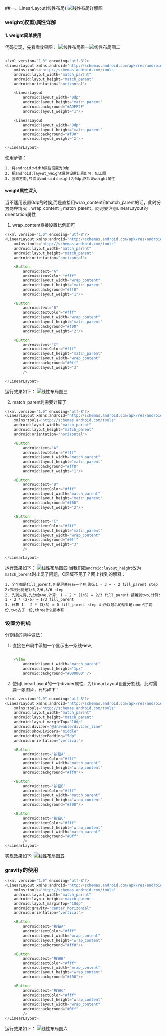 ##一、LinearLayout(线性布局)
![线性布局详解图](LinerLayout01.png)

### weight(权重)属性详解
#### 1. weight简单使用
代码实现，先看看效果图：
![线性布局图一](LinerLayout02.png)![线性布局图二](LinerLayout03.png)

```java

<?xml version="1.0" encoding="utf-8"?>
<LinearLayout xmlns:android="http://schemas.android.com/apk/res/android"
    xmlns:tools="http://schemas.android.com/tools"
    android:layout_width="match_parent"
    android:layout_height="match_parent"
    android:orientation="horizontal">

    <LinearLayout
        android:layout_width="0dp"
        android:layout_height="match_parent"
        android:background="#ADFF2F"
        android:layout_weight="1"/>

    <LinearLayout
        android:layout_width="0dp"
        android:layout_height="match_parent"
        android:background="#f00"
        android:layout_weight="2"/>

</LinearLayout>
```
使用步骤：

	1. 将android:width属性设置为0dp
	2. 把android:layout_weight属性设置比例即可，如上图
	3. 竖直方向,只需设android:height为0dp,然后设weight属性
	
#### weight属性深入
当不适用设置0dp的时候,而是直接用wrap_content和match_parent的话，此时分为两种情况：wrap_content与match_parent，同时要注意LinearLayout的orientation属性
1. wrap_content直接设置比例即可
```java
<?xml version="1.0" encoding="utf-8"?>
<LinearLayout xmlns:android="http://schemas.android.com/apk/res/android"
    xmlns:tools="http://schemas.android.com/tools"
    android:layout_width="match_parent"
    android:layout_height="match_parent"
    android:orientation="horizontal">

    <Button
        android:text="A"
        android:textColor="#fff"
        android:layout_width="wrap_content"
        android:layout_height="match_parent"
        android:background="#ff0"
        android:layout_weight="1"/>

    <Button
        android:text="B"
        android:textColor="#fff"
        android:layout_width="wrap_content"
        android:layout_height="match_parent"
        android:background="#f00"
        android:layout_weight="2"/>

    <Button
        android:text="C"
        android:textColor="#fff"
        android:layout_height="match_parent"
        android:layout_width="wrap_content"
        android:background="#0ff"
        android:layout_weight="3"
        />

</LinearLayout>
```
运行效果如下：
![线性布局图三](LinerLayout04.png)

2. match_parent则需要计算了
```java
<?xml version="1.0" encoding="utf-8"?>
<LinearLayout xmlns:android="http://schemas.android.com/apk/res/android"
    xmlns:tools="http://schemas.android.com/tools"
    android:layout_width="match_parent"
    android:layout_height="match_parent"
    android:orientation="horizontal">

    <Button
        android:text="A"
        android:textColor="#fff"
        android:layout_width="match_parent"
        android:layout_height="match_parent"
        android:background="#ff0"
        android:layout_weight="1"/>

    <Button
        android:text="B"
        android:textColor="#fff"
        android:layout_width="match_parent"
        android:layout_height="match_parent"
        android:background="#f00"
        android:layout_weight="2"/>

    <Button
        android:text="C"
        android:textColor="#fff"
        android:layout_height="match_parent"
        android:layout_width="wrap_content"
        android:background="#0ff"
        android:layout_weight="3"
        />

</LinearLayout>
```

运行效果如下：
![线性布局图四](LinerLayout05.png)
当我们把`android:layout_height`改为`match_parent`时出现了问题，C区域不见了？网上找到的解释：

	1. 个个都是fill_parent,但是屏幕只有一个啦,那么1 - 3 = - 2 fill_parent step 2:依次比例是1/6,2/6,3/6 step 
	2. 先到先得,先分给one,计算: 1 - 2 * (1/6) = 2/3 fill_parent 接着到two,计算: 1 - 2 * (2/6) = 1/3 fill_parent 
	3. 计算 1 - 2 * (3/6) = 0 fill_parent step 4:所以最后的结果是:one占了两份,two占了一份,three什么都木有

### 设置分割线
分割线的两种做法：
1. 直接在布局中添加一个显示出一条线view,
```java

    <View
        android:layout_width="match_parent"
        android:layout_height="1px"
        android:background="#000000" />
```
2. 使用LinearLayout的一个divider属性，为LinearLayout设置分割线，此时需要一张图片，代码如下：
```java
<?xml version="1.0" encoding="utf-8"?>
<LinearLayout xmlns:android="http://schemas.android.com/apk/res/android"
    xmlns:tools="http://schemas.android.com/tools"
    android:layout_width="match_parent"
    android:layout_height="match_parent"
    android:layout_marginTop="10dp"
    android:divider="@drawable/divider_line"
    android:showDividers="middle"
    android:dividerPadding="5dp"
    android:orientation="vertical">

    <Button
        android:text="按钮A"
        android:textColor="#fff"
        android:layout_width="match_parent"
        android:layout_height="wrap_content"
        android:background="#ff0"/>

    <Button
        android:text="按钮B"
        android:textColor="#fff"
        android:layout_width="match_parent"
        android:layout_height="wrap_content"
        android:background="#f00"/>

    <Button
        android:text="按钮C"
        android:textColor="#fff"
        android:layout_height="wrap_content"
        android:layout_width="match_parent"
        android:background="#0ff"
        />
</LinearLayout>
```
实现效果如下:
![线性布局图五](LinerLayout06.png)

### gravity的使用
```java
<?xml version="1.0" encoding="utf-8"?>
<LinearLayout xmlns:android="http://schemas.android.com/apk/res/android"
    xmlns:tools="http://schemas.android.com/tools"
    android:layout_width="match_parent"
    android:layout_height="match_parent"
    android:layout_marginTop="10dp"
    android:gravity="center_horizontal"
    android:orientation="vertical">

    <Button
        android:text="按钮A"
        android:textColor="#fff"
        android:layout_width="wrap_content"
        android:layout_height="wrap_content"
        android:background="#ff0"/>

    <Button
        android:text="按钮B"
        android:textColor="#fff"
        android:layout_width="wrap_content"
        android:layout_height="wrap_content"
        android:background="#f00"/>

    <Button
        android:text="按钮C"
        android:textColor="#fff"
        android:layout_height="wrap_content"
        android:layout_width="wrap_content"
        android:background="#0ff"
        />
</LinearLayout>
```
运行效果如下：
![线性布局图六](LinerLayout07.png)
